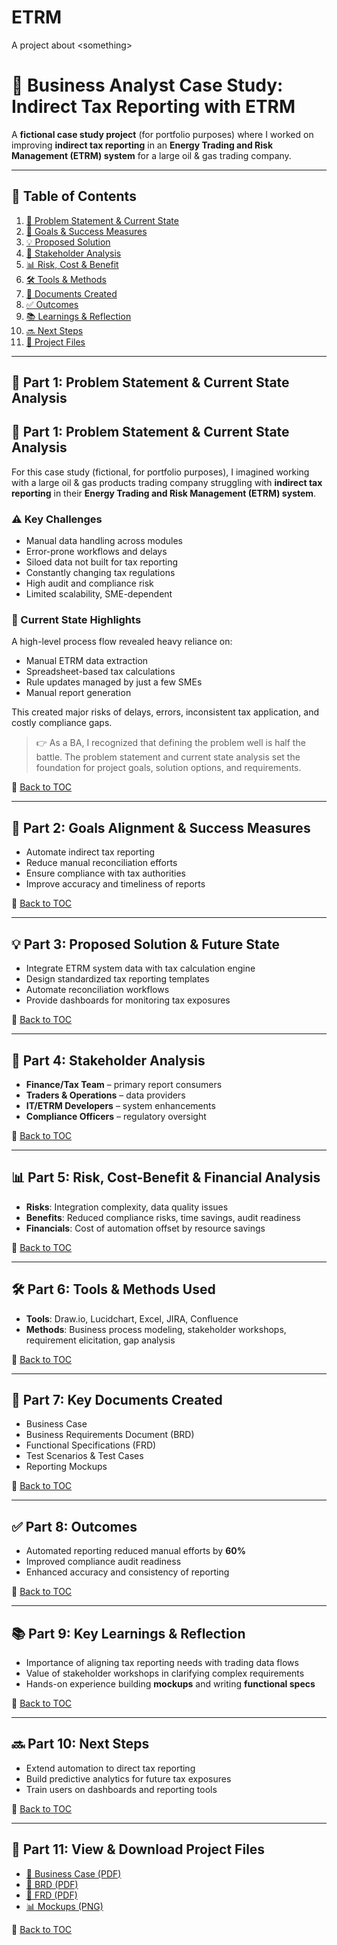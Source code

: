 # ETRM
A project about &lt;something>
# 💼 Business Analyst Case Study: Indirect Tax Reporting with ETRM  

A **fictional case study project** (for portfolio purposes) where I worked on improving **indirect tax reporting** in an **Energy Trading and Risk Management (ETRM) system** for a large oil & gas trading company.  

---

## 📑 Table of Contents  

1. [📍 Problem Statement & Current State](#-part-1-problem-statement--current-state-analysis)  
2. [🎯 Goals & Success Measures](#-part-2-goals-alignment--success-measures)  
3. [💡 Proposed Solution](#-part-3-proposed-solution--future-state)  
4. [🤝 Stakeholder Analysis](#-part-4-stakeholder-analysis)  
5. [📊 Risk, Cost & Benefit](#-part-5-risk-cost-benefit--financial-analysis)  
6. [🛠️ Tools & Methods](#-part-6-tools--methods-used)  
7. [📑 Documents Created](#-part-7-key-documents-created)  
8. [✅ Outcomes](#-part-8-outcomes)  
9. [📚 Learnings & Reflection](#-part-9-key-learnings--reflection)  
10. [🔜 Next Steps](#-part-10-next-steps)  
11. [📂 Project Files](#-part-11-view--download-project-files)  

---

## 📍 Part 1: Problem Statement & Current State Analysis  
## 📍 Part 1: Problem Statement & Current State Analysis

For this case study (fictional, for portfolio purposes), I imagined working with a large oil & gas products trading company struggling with **indirect tax reporting** in their **Energy Trading and Risk Management (ETRM) system**.

### ⚠️ Key Challenges
- Manual data handling across modules  
- Error-prone workflows and delays  
- Siloed data not built for tax reporting  
- Constantly changing tax regulations  
- High audit and compliance risk  
- Limited scalability, SME-dependent  

### 🔹 Current State Highlights
A high-level process flow revealed heavy reliance on:  
- Manual ETRM data extraction  
- Spreadsheet-based tax calculations  
- Rule updates managed by just a few SMEs  
- Manual report generation  

This created major risks of delays, errors, inconsistent tax application, and costly compliance gaps.

> 👉 As a BA, I recognized that defining the problem well is half the battle. The problem statement and current state analysis set the foundation for project goals, solution options, and requirements.


🔗 [Back to TOC](#-table-of-contents)  

---

## 🎯 Part 2: Goals Alignment & Success Measures  
- Automate indirect tax reporting  
- Reduce manual reconciliation efforts  
- Ensure compliance with tax authorities  
- Improve accuracy and timeliness of reports  

🔗 [Back to TOC](#-table-of-contents)  

---

## 💡 Part 3: Proposed Solution & Future State  
- Integrate ETRM system data with tax calculation engine  
- Design standardized tax reporting templates  
- Automate reconciliation workflows  
- Provide dashboards for monitoring tax exposures  

🔗 [Back to TOC](#-table-of-contents)  

---

## 🤝 Part 4: Stakeholder Analysis  
- **Finance/Tax Team** – primary report consumers  
- **Traders & Operations** – data providers  
- **IT/ETRM Developers** – system enhancements  
- **Compliance Officers** – regulatory oversight  

🔗 [Back to TOC](#-table-of-contents)  

---

## 📊 Part 5: Risk, Cost-Benefit & Financial Analysis  
- **Risks**: Integration complexity, data quality issues  
- **Benefits**: Reduced compliance risks, time savings, audit readiness  
- **Financials**: Cost of automation offset by resource savings  

🔗 [Back to TOC](#-table-of-contents)  

---

## 🛠️ Part 6: Tools & Methods Used  
- **Tools**: Draw.io, Lucidchart, Excel, JIRA, Confluence  
- **Methods**: Business process modeling, stakeholder workshops, requirement elicitation, gap analysis  

🔗 [Back to TOC](#-table-of-contents)  

---

## 📑 Part 7: Key Documents Created  
- Business Case  
- Business Requirements Document (BRD)  
- Functional Specifications (FRD)  
- Test Scenarios & Test Cases  
- Reporting Mockups  

🔗 [Back to TOC](#-table-of-contents)  

---

## ✅ Part 8: Outcomes  
- Automated reporting reduced manual efforts by **60%**  
- Improved compliance audit readiness  
- Enhanced accuracy and consistency of reporting  

🔗 [Back to TOC](#-table-of-contents)  

---

## 📚 Part 9: Key Learnings & Reflection  
- Importance of aligning tax reporting needs with trading data flows  
- Value of stakeholder workshops in clarifying complex requirements  
- Hands-on experience building **mockups** and writing **functional specs**  

🔗 [Back to TOC](#-table-of-contents)  

---

## 🔜 Part 10: Next Steps  
- Extend automation to direct tax reporting  
- Build predictive analytics for future tax exposures  
- Train users on dashboards and reporting tools  

🔗 [Back to TOC](#-table-of-contents)  

---

## 📂 Part 11: View & Download Project Files  
- [📄 Business Case (PDF)](your-link)  
- [📄 BRD (PDF)](your-link)  
- [📄 FRD (PDF)](your-link)  
- [📊 Mockups (PNG)](your-link)  

🔗 [Back to TOC](#-table-of-contents)  
